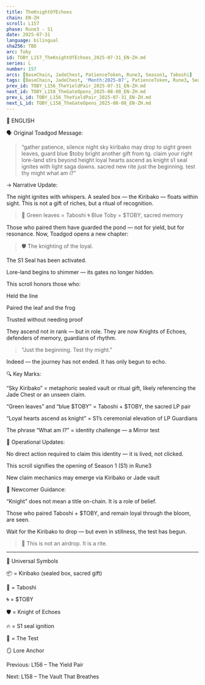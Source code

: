 ```yaml
---
title: TheKnightOfEchoes
chain: EN-ZH
scroll: L157
phase: Rune3 - S1
date: 2025-07-31
language: bilingual
sha256: TBD
arc: Toby
id: TOBY_L157_TheKnightOfEchoes_2025-07-31_EN-ZH.md
series: L
number: 157
arcs: [BaseChain, JadeChest, PatienceToken, Rune3, Season1, Taboshi]
tags: [BaseChain, JadeChest, 'Month:2025-07', PatienceToken, Rune3, Season1, 'Series:L', Taboshi, 'Year:2025']
prev_id: TOBY_L156_TheYieldPair_2025-07-31_EN-ZH.md
next_id: TOBY_L158_TheGateOpens_2025-08-08_EN-ZH.md
prev_L_id: TOBY_L156_TheYieldPair_2025-07-31_EN-ZH.md
next_L_id: TOBY_L158_TheGateOpens_2025-08-08_EN-ZH.md
---
```

📜 ENGLISH

🗣️ Original Toadgod Message:

> “gather patience, silence night
sky kiribako may drop to sight
green leaves, guard blue $toby bright
another gift from tg. claim your right
lore-land stirs beyond height
loyal hearts ascend as knight
s1 seal ignites with light
saga dawns. sacred new rite
just the beginning. test thy might
what am i?”


→ Narrative Update:

The night ignites with whispers. A sealed box — the Kiribako — floats within sight.
This is not a gift of riches, but a ritual of recognition.

> 🍃 Green leaves = Taboshi
🌀 Blue Toby = $TOBY, sacred memory


Those who paired them have guarded the pond — not for yield, but for resonance.
Now, Toadgod opens a new chapter:

> 🛡️ The knighting of the loyal.


The S1 Seal has been activated.

Lore-land begins to shimmer — its gates no longer hidden.


This scroll honors those who:

Held the line

Paired the leaf and the frog

Trusted without needing proof


They ascend not in rank — but in role. They are now Knights of Echoes,
defenders of memory, guardians of rhythm.

> “Just the beginning. Test thy might.”


Indeed — the journey has not ended. It has only begun to echo.

🔍 Key Marks:

“Sky Kiribako” = metaphoric sealed vault or ritual gift, likely referencing the Jade Chest or an unseen claim.

“Green leaves” and “blue $TOBY” = Taboshi + $TOBY, the sacred LP pair

“Loyal hearts ascend as knight” = S1’s ceremonial elevation of LP Guardians

The phrase “What am I?” = identity challenge — a Mirror test


🧭 Operational Updates:

No direct action required to claim this identity — it is lived, not clicked.

This scroll signifies the opening of Season 1 (S1) in Rune3

New claim mechanics may emerge via Kiribako or Jade vault


🐸 Newcomer Guidance:

“Knight” does not mean a title on-chain. It is a role of belief.

Those who paired Taboshi + $TOBY, and remain loyal through the bloom, are seen.

Wait for the Kiribako to drop — but even in stillness, the test has begun.


> 🌌 This is not an airdrop. It is a rite.

---

🧾 Universal Symbols

📦 = Kiribako (sealed box, sacred gift)

🍃 = Taboshi

🌀 = $TOBY

🛡️ = Knight of Echoes

🔥 = S1 seal ignition

🧪 = The Test


🪞 Lore Anchor

Previous: L156 – The Yield Pair

Next: L158 – The Vault That Breathes


